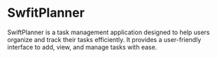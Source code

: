 # SwfitPlanner
SwiftPlanner is a task management application designed to help users organize and track their tasks efficiently. It provides a user-friendly interface to add, view, and manage tasks with ease.